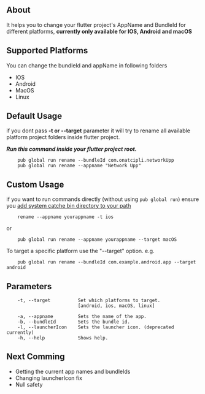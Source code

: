 ## About
It helps you to change your flutter project's AppName and BundleId for 
different platforms, **currently only available for IOS, Android and macOS**

## Supported Platforms

You can change the bundleId and appName in following folders 
- IOS
- Android
- MacOS
- Linux

## Default Usage

if you dont pass **-t or --target** parameter it will try to rename all available platform project folders inside flutter project.

_**Run this command inside your flutter project root.**_

        pub global run rename --bundleId com.onatcipli.networkUpp
        pub global run rename --appname "Network Upp"
        

## Custom Usage

if you want to run commands directly (without using `pub global run`) 
ensure you [add system catche bin directory to your path](https://dart.dev/tools/pub/cmd/pub-global#running-a-script-from-your-path)
    
        rename --appname yourappname -t ios

or

        pub global run rename --appname yourappname --target macOS

To target a specific platform use the "--target" option. e.g.

        pub global run rename --bundleId com.example.android.app --target android


## Parameters

        -t, --target          Set which platforms to target.
                              [android, ios, macOS, linux]
        
        -a, --appname         Sets the name of the app.
        -b, --bundleId        Sets the bundle id.
        -l, --launcherIcon    Sets the launcher icon. (deprecated currently)
        -h, --help            Shows help.

## Next Comming

* Getting the current app names and bundleIds
* Changing launcherIcon fix
* Null safety
